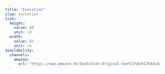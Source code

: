 ```yaml
---
title: "Evolution"
slug: evolution
size:
  height:
    value: 80
    unit: cm
  width:
    value: 82
    unit: cm
availability:
  channels:
    amazon:
      url: "https://www.amazon.de/Evolution-Original-Gem%C3%83%C2%A4lde-Brigitte-Smith/dp/B073WV1ZZT"
---
```

